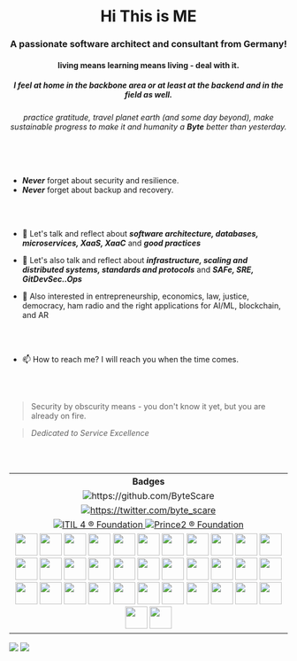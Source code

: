 
<h1 align="center">Hi This is ME</h1>
<h3 align="center">A passionate software architect and consultant from Germany!</h3>
<h4 align="center">living means learning means living - deal with it.</h4>
<h5 align="center">I feel at home in the backbone area or at least at the backend and in the field as well.</h5>
<h6 align="center">practice gratitude, travel planet earth (and some day beyond), make sustainable progress to make it and humanity a <i><b>Byte</b></i> better than yesterday.</h6>

<br>
<!--
<img style="display: none;" src="https://github-readme-stats.vercel.app/api/pin/?username=ByteScare&repo=ByteScare&theme=gruvbox&hide_border=true"/>
<img "src="https://github-readme-stats.vercel.app/api/top-langs?username=ByteScare&layout=compact&theme=gruvbox&hide_border=true&show_icons=true"/>
-->
<br>

- _**Never**_ forget about security and resilience.
- _**Never**_ forget about backup and recovery.

<br><br>

- 💬 Let's talk and reflect about _**software architecture, databases, microservices, XaaS, XaaC**_ and _**good practices**_
- 💬 Let's also talk and reflect about _**infrastructure, scaling and distributed systems, standards and protocols**_ and _**SAFe, SRE, GitDevSec..Ops**_

- 💬 Also interested in entrepreneurship, economics, law, justice, democracy, ham radio and the right applications for AI/ML, blockchain, and AR

<br><br>

- 📫 How to reach me? I will reach you when the time comes.

<br><br>

>Security by obscurity means - you don't know it yet, but you are already on fire.

>_Dedicated to Service Excellence_

<br><br>
<table>
  <tr>
    <th>Badges</th>
  </tr>
  <tr>
    <td align="center"><img src="https://komarev.com/ghpvc/?username=ByteScare&color=lightgrey&style=social&label=GitHub+Profile+Views+Counter" alt="https://github.com/ByteScare" /></td>
  </tr>
  <tr>
    <td align="center">
      <a href="https://twitter.com/byte_scare" target="blank">
        <img src="https://img.shields.io/twitter/follow/byte_scare?label=Follow%20me&logoColor=666&style=social" alt="https://twitter.com/byte_scare" />
      </a>
    </td>
  </tr>
  <tr>
    <td align="center">
      <a href="https://www.credly.com/org/axelos/badge/itil-4-foundation" target="blank">
        <img src="https://images.credly.com/size/90x90/images/8b943c4b-c186-4e9f-84aa-004322b76eed/image.png" alt="ITIL 4 ® Foundation" />
      </a>
      <a href="https://www.credly.com/org/axelos/badge/prince2-foundation" target="blank">
        <img src="https://images.credly.com/size/90x90/images/e312fee3-7d04-48df-9daf-76d83940cd8a/image.png" alt="Prince2 ® Foundation" />
      </a>
    </td>
  </tr>
  <tr>
    <td align="center">
      <img src="https://cdn.jsdelivr.net/npm/simple-icons@6.13.0/icons/stackexchange.svg" height="40" width="40" />
<img src="https://cdn.jsdelivr.net/npm/simple-icons@6.13.0/icons/redhat.svg" height="40" width="40" />
<img src="https://cdn.jsdelivr.net/npm/simple-icons@6.13.0/icons/googlecloud.svg" height="40" width="40" />
<img src="https://cdn.jsdelivr.net/npm/simple-icons@6.13.0/icons/alibabacloud.svg" height="40" width="40" />
<img src="https://cdn.jsdelivr.net/npm/simple-icons@6.13.0/icons/amazonaws.svg" height="40" width="40" />
<img src="https://cdn.jsdelivr.net/npm/simple-icons@6.13.0/icons/apache.svg" height="40" width="40" />
<img src="https://cdn.jsdelivr.net/npm/simple-icons@6.13.0/icons/openstack.svg" height="40" width="40" />
<img src="https://cdn.jsdelivr.net/npm/simple-icons@6.13.0/icons/3m.svg" height="40" width="40" />
<img src="https://cdn.jsdelivr.net/npm/simple-icons@6.13.0/icons/42.svg" height="40" width="40" />
<img src="https://cdn.jsdelivr.net/npm/simple-icons@6.13.0/icons/accenture.svg" height="40" width="40" />
<img src="https://cdn.jsdelivr.net/npm/simple-icons@6.13.0/icons/siemens.svg" height="40" width="40" />
<img src="https://cdn.jsdelivr.net/npm/simple-icons@6.13.0/icons/bmcsoftware.svg" height="40" width="40" />
<img src="https://cdn.jsdelivr.net/npm/simple-icons@6.13.0/icons/canonical.svg" height="40" width="40" />
<img src="https://cdn.jsdelivr.net/npm/simple-icons@6.13.0/icons/autodesk.svg" height="40" width="40" />
<img src="https://cdn.jsdelivr.net/npm/simple-icons@6.13.0/icons/redhat.svg" height="40" width="40" />
<img src="https://cdn.jsdelivr.net/npm/simple-icons@6.13.0/icons/atlassian.svg" height="40" width="40" />
<img src="https://cdn.jsdelivr.net/npm/simple-icons@6.13.0/icons/wireshark.svg" height="40" width="40" />
<img src="https://cdn.jsdelivr.net/npm/simple-icons@6.13.0/icons/valve.svg" height="40" width="40" />
<img src="https://cdn.jsdelivr.net/npm/simple-icons@6.13.0/icons/webauthn.svg" height="40" width="40" />
<img src="https://cdn.jsdelivr.net/npm/simple-icons@6.13.0/icons/redis.svg" height="40" width="40" />
<img src="https://cdn.jsdelivr.net/npm/simple-icons@6.13.0/icons/apachecassandra.svg" height="40" width="40" />
<img src="https://cdn.jsdelivr.net/npm/simple-icons@6.13.0/icons/apachehadoop.svg" height="40" width="40" />
<img src="https://cdn.jsdelivr.net/npm/simple-icons@6.13.0/icons/postgresql.svg" height="40" width="40" />
<img src="https://cdn.jsdelivr.net/npm/simple-icons@6.13.0/icons/renovatebot.svg" height="40" width="40" />
<img src="https://cdn.jsdelivr.net/npm/simple-icons@6.13.0/icons/oracle.svg" height="40" width="40" />
<img src="https://cdn.jsdelivr.net/npm/simple-icons@6.13.0/icons/owasp.svg" height="40" width="40" />
<img src="https://cdn.jsdelivr.net/npm/simple-icons@6.13.0/icons/tmux.svg" height="40" width="40" />
<img src="https://cdn.jsdelivr.net/npm/simple-icons@6.13.0/icons/torproject.svg" height="40" width="40" />
<img src="https://cdn.jsdelivr.net/npm/simple-icons@6.13.0/icons/pulumi.svg" height="40" width="40" />
<img src="https://cdn.jsdelivr.net/npm/simple-icons@6.13.0/icons/bitcoin.svg" height="40" width="40" />
<img src="https://cdn.jsdelivr.net/npm/simple-icons@6.13.0/icons/alpinelinux.svg" height="40" width="40" />
<img src="https://cdn.jsdelivr.net/npm/simple-icons@6.13.0/icons/ansible.svg" height="40" width="40" />
<img src="https://cdn.jsdelivr.net/npm/simple-icons@6.13.0/icons/apachekafka.svg" height="40" width="40" />
<img src="https://cdn.jsdelivr.net/npm/simple-icons@6.13.0/icons/openstreetmap.svg" height="40" width="40" />
<img src="https://cdn.jsdelivr.net/npm/simple-icons@6.13.0/icons/cmake.svg" height="40" width="40" />
    </td>
  </tr>
</table>


<div>
  <img src="https://github-readme-streak-stats.herokuapp.com?user=ByteScare&theme=gruvbox&hide_border=true&date_format=%5BY.%5Dn.j"/>
  <img src="https://github-readme-stats.vercel.app/api?username=ByteScare&show_icons=true&theme=gruvbox&hide_border=true&count_private=true&hide="/>
</div>

  



<!--
https://github.com/devicons/devicon
-->

<!--
**ByteScare/ByteScare** is a ✨ _special_ ✨ repository because its `README.md` (this file) appears on your GitHub profile.

Here are some ideas to get you started:

- 🔭 I’m currently working on ...
- 🌱 I’m currently learning ...
- 👯 I’m looking to collaborate on ...
- 🤔 I’m looking for help with ...
- 💬 Ask me about ...
- 📫 How to reach me: ...
- 😄 Pronouns: ...
- ⚡ Fun fact: ...
-->
